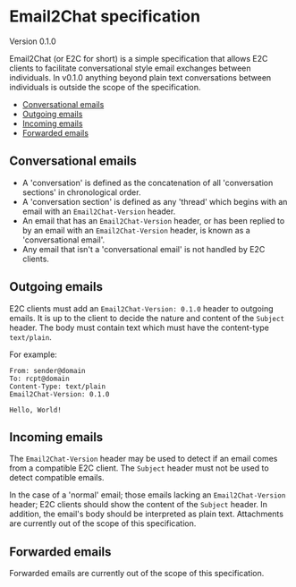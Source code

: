 # Email2Chat specification
Version 0.1.0

Email2Chat (or E2C for short) is a simple specification that allows E2C clients to facilitate conversational style email exchanges between individuals. In v0.1.0 anything beyond plain text conversations between individuals is outside the scope of the specification.

* [Conversational emails](#conversational-emails)
* [Outgoing emails](#outgoing-emails)
* [Incoming emails](#incoming-emails)
* [Forwarded emails](#forwarded-emails)

## Conversational emails
* A 'conversation' is defined as the concatenation of all 'conversation sections' in chronological order.
* A 'conversation section' is defined as any 'thread' which begins with an email with an `Email2Chat-Version` header.
* An email that has an `Email2Chat-Version` header, or has been replied to by an email with an `Email2Chat-Version` header, is known as a 'conversational email'.
* Any email that isn't a 'conversational email' is not handled by E2C clients.

## Outgoing emails
E2C clients must add an `Email2Chat-Version: 0.1.0` header to outgoing emails. It is up to the client to decide the nature and content of the `Subject` header. The body must contain text which must have the content-type `text/plain`.

For example:

```
From: sender@domain
To: rcpt@domain
Content-Type: text/plain
Email2Chat-Version: 0.1.0

Hello, World!
```

## Incoming emails
The `Email2Chat-Version` header may be used to detect if an email comes from a compatible E2C client. The `Subject` header must not be used to detect compatible emails.

In the case of a 'normal' email; those emails lacking an `Email2Chat-Version` header; E2C clients should show the content of the `Subject` header. In addition, the email's body should be interpreted as plain text. Attachments are currently out of the scope of this specification.

## Forwarded emails
Forwarded emails are currently out of the scope of this specification.
